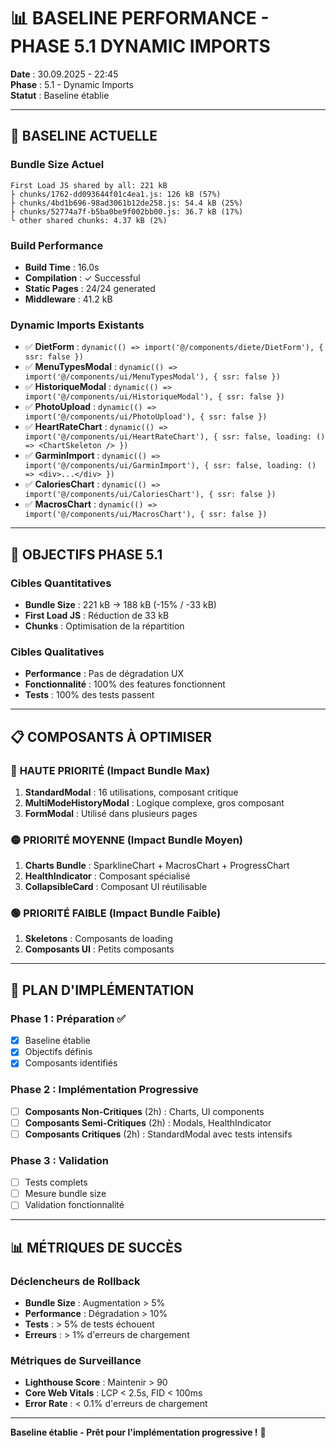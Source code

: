# 📊 BASELINE PERFORMANCE - PHASE 5.1 DYNAMIC IMPORTS

**Date** : 30.09.2025 - 22:45  
**Phase** : 5.1 - Dynamic Imports  
**Statut** : Baseline établie

---

## 🎯 BASELINE ACTUELLE

### Bundle Size Actuel

```
First Load JS shared by all: 221 kB
├ chunks/1762-dd093644f01c4ea1.js: 126 kB (57%)
├ chunks/4bd1b696-98ad3061b12de258.js: 54.4 kB (25%)
├ chunks/52774a7f-b5ba0be9f002bb00.js: 36.7 kB (17%)
└ other shared chunks: 4.37 kB (2%)
```

### Build Performance

- **Build Time** : 16.0s
- **Compilation** : ✓ Successful
- **Static Pages** : 24/24 generated
- **Middleware** : 41.2 kB

### Dynamic Imports Existants

- ✅ **DietForm** : `dynamic(() => import('@/components/diete/DietForm'), { ssr: false })`
- ✅ **MenuTypesModal** : `dynamic(() => import('@/components/ui/MenuTypesModal'), { ssr: false })`
- ✅ **HistoriqueModal** : `dynamic(() => import('@/components/ui/HistoriqueModal'), { ssr: false })`
- ✅ **PhotoUpload** : `dynamic(() => import('@/components/ui/PhotoUpload'), { ssr: false })`
- ✅ **HeartRateChart** : `dynamic(() => import('@/components/ui/HeartRateChart'), { ssr: false, loading: () => <ChartSkeleton /> })`
- ✅ **GarminImport** : `dynamic(() => import('@/components/ui/GarminImport'), { ssr: false, loading: () => <div>...</div> })`
- ✅ **CaloriesChart** : `dynamic(() => import('@/components/ui/CaloriesChart'), { ssr: false })`
- ✅ **MacrosChart** : `dynamic(() => import('@/components/ui/MacrosChart'), { ssr: false })`

---

## 🎯 OBJECTIFS PHASE 5.1

### Cibles Quantitatives

- **Bundle Size** : 221 kB → 188 kB (-15% / -33 kB)
- **First Load JS** : Réduction de 33 kB
- **Chunks** : Optimisation de la répartition

### Cibles Qualitatives

- **Performance** : Pas de dégradation UX
- **Fonctionnalité** : 100% des features fonctionnent
- **Tests** : 100% des tests passent

---

## 📋 COMPOSANTS À OPTIMISER

### 🔴 **HAUTE PRIORITÉ** (Impact Bundle Max)

1. **StandardModal** : 16 utilisations, composant critique
2. **MultiModeHistoryModal** : Logique complexe, gros composant
3. **FormModal** : Utilisé dans plusieurs pages

### 🟡 **PRIORITÉ MOYENNE** (Impact Bundle Moyen)

1. **Charts Bundle** : SparklineChart + MacrosChart + ProgressChart
2. **HealthIndicator** : Composant spécialisé
3. **CollapsibleCard** : Composant UI réutilisable

### 🟢 **PRIORITÉ FAIBLE** (Impact Bundle Faible)

1. **Skeletons** : Composants de loading
2. **Composants UI** : Petits composants

---

## 🚀 PLAN D'IMPLÉMENTATION

### Phase 1 : Préparation ✅

- [x] Baseline établie
- [x] Objectifs définis
- [x] Composants identifiés

### Phase 2 : Implémentation Progressive

- [ ] **Composants Non-Critiques** (2h) : Charts, UI components
- [ ] **Composants Semi-Critiques** (2h) : Modals, HealthIndicator
- [ ] **Composants Critiques** (2h) : StandardModal avec tests intensifs

### Phase 3 : Validation

- [ ] Tests complets
- [ ] Mesure bundle size
- [ ] Validation fonctionnalité

---

## 📊 MÉTRIQUES DE SUCCÈS

### Déclencheurs de Rollback

- **Bundle Size** : Augmentation > 5%
- **Performance** : Dégradation > 10%
- **Tests** : > 5% de tests échouent
- **Erreurs** : > 1% d'erreurs de chargement

### Métriques de Surveillance

- **Lighthouse Score** : Maintenir > 90
- **Core Web Vitals** : LCP < 2.5s, FID < 100ms
- **Error Rate** : < 0.1% d'erreurs de chargement

---

**Baseline établie - Prêt pour l'implémentation progressive !** 🚀
